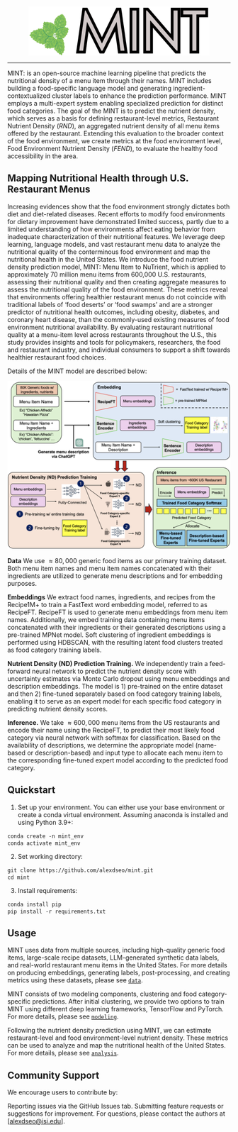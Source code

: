 <p align="center">
  <img src="https://github.com/alexdseo/mint/blob/main/figures/mint_logo.png"/>
</p>

<!---
<div align="center">
  <h1>Menu Item to NutrienT</h1>
</div>
--->

--- 

MINT:  is an open-source machine learning pipeline that predicts the nutritional density of a menu item through their names. MINT includes building a food-specific language model and generating ingredient-contextualized cluster labels to enhance the prediction performance. MINT employs a multi-expert system enabling specialized prediction for distinct food categories. The goal of the MINT is to predict the nutrient density, which serves as a basis for defining restaurant-level metrics, Restaurant Nutrient Density (*RND*), an aggregated nutrient density of all menu items offered by the restaurant. Extending this evaluation to the broader context of the food environment, we create metrics at the food environment level, Food Environment Nutrient Density (*FEND*), to evaluate the healthy food accessibility in the area.


## Mapping Nutritional Health through U.S. Restaurant Menus

Increasing evidences show that the food environment strongly dictates both diet and diet-related diseases. Recent efforts to modify food environments for dietary improvement have demonstrated limited success, partly due to a limited understanding of how environments affect eating behavior from inadequate characterization of their nutritional features. We leverage deep learning, language models, and vast restaurant menu data to analyze the nutritional quality of the conterminous food environment and map the nutritional health in the United States. We introduce the food nutrient density prediction model, MINT: Menu Item to NuTrient, which is applied to approximately 70 million menu items from 600,000 U.S. restaurants, assessing their nutritional quality and then creating aggregate measures to assess the nutritional quality of the food environment. These metrics reveal that environments offering healthier restaurant menus do not coincide with traditional labels of ‘food deserts’ or ‘food swamps’ and are a stronger predictor of nutritional health outcomes, including obesity, diabetes, and coronary heart disease, than the commonly-used existing measures of food environment nutritional availability. By evaluating restaurant nutritional quality at a menu-item level across restaurants throughout the U.S., this study provides insights and tools for policymakers, researchers, the food and restaurant industry, and individual consumers to support a shift towards healthier restaurant food choices.

Details of the MINT model are described below:

![MINT pipeline](https://github.com/alexdseo/mint/blob/main/figures/model_diagram.png)

**Data** We use $\approx 80,000$ generic food items as our primary training dataset. Both menu item names and menu item names concatenated with their ingredients are utilized to generate menu descriptions and for embedding purposes.

**Embeddings** We extract food names, ingredients, and recipes from the Recipe1M+ to train a FastText word embedding model, referred to as RecipeFT. RecipeFT is used to generate menu embeddings from menu item names. Additionally, we embed training data containing menu items concatenated with their ingredients or their generated descriptions using a pre-trained MPNet model. Soft clustering of ingredient embeddings is performed using HDBSCAN, with the resulting latent food clusters treated as food category training labels.

**Nutrient Density (ND) Prediction Training.** We independently train a feed-forward neural network to predict the nutrient density score with uncertainty estimates via Monte Carlo dropout using menu embeddings and description embeddings. The model is 1) pre-trained on the entire dataset and then 2) fine-tuned separately based on food category training labels, enabling it to serve as an expert model for each specific food category in predicting nutrient density scores.

**Inference.** We take $\approx 600,000$ menu items from the US restaurants and encode their name using the RecipeFT, to predict their most likely food category via neural network with softmax for classification. Based on the availability of descriptions, we determine the appropriate model (name-based or description-based) and input type to allocate each menu item to the corresponding fine-tuned expert model according to the predicted food category.


## Quickstart

1. Set up your environment. You can either use your base environment or create a conda virtual environment. Assuming anaconda is installed and using Python 3.9+:

```
conda create -n mint_env
conda activate mint_env
```

2. Set working directory:
```
git clone https://github.com/alexdseo/mint.git
cd mint
```

3. Install requirements:
```setup
conda install pip
pip install -r requirements.txt
```

## Usage

MINT uses data from multiple sources, including high-quality generic food items, large-scale recipe datasets, LLM-generated synthetic data labels, and real-world restaurant menu items in the United States. For more details on producing embeddings, generating labels, post-processing, and creating metrics using these datasets, please see [`data`](https://github.com/alexdseo/mint/tree/main/data).

MINT consists of two modeling components, clustering and food category-specific predictions. After initial clustering, we provide two options to train MINT using different deep learning frameworks, TensorFlow and PyTorch. For more details, please see [`modeling`](https://github.com/alexdseo/mint/tree/main/modeling).

Following the nutrient density prediction using MINT, we can estimate restaurant-level and food environment-level nutrient density. These metrics can be used to analyze and map the nutritional health of the United States. For more details, please see [`analysis`](https://github.com/alexdseo/mint/tree/main/analysis). 

## Community Support

We encourage users to contribute by:

Reporting issues via the GitHub Issues tab.
Submitting feature requests or suggestions for improvement.
For questions, please contact the authors at [alexdseo@isi.edu].

